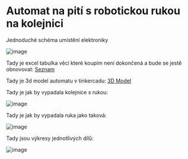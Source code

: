 # Automat na pití s robotickou rukou na kolejnici

Jednoduché schéma umístění elektroniky

![image](https://github.com/user-attachments/assets/cd09f0d7-1457-46c9-9fae-6c459b7615f9)

Tady je excel tabulka věcí které koupím není dokončená a bude se jestě obnovovat: [Seznam](https://github.com/user-attachments/files/20494567/Claw.Machine.v4.BoM.xlsx)

Tady je 3d model automatu v tinkercadu: [3D Model](https://www.tinkercad.com/things/8RjL8SPwl1F-tremendous-crift-snaget/edit?returnTo=https%3A%2F%2Fwww.tinkercad.com%2Fdashboard&sharecode=RaDEWIqLMHrnk3o8VuU98L7KxwbiRIAVwemton62qxY)

Tady je jak by vypadala kolejnice s rukou:

![image](https://github.com/user-attachments/assets/65a63b29-9695-48c2-a48f-8cb9f7e6670d)

Tady je jak by vypadala ruka jako taková:

![image](https://github.com/user-attachments/assets/3c74915b-354e-4b04-8484-b0da93927a2a)

Tady jsou výkresy jednotlivých dílů:

![image](https://github.com/user-attachments/assets/6d6e0d36-330c-4bbf-b5f7-07f25879b620)
